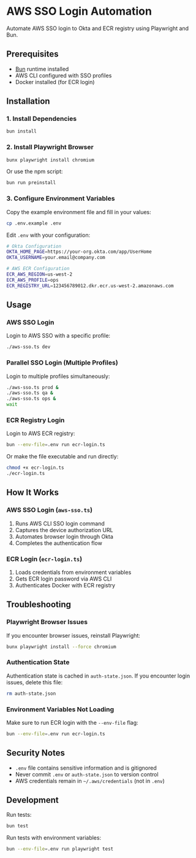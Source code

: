 # AWS SSO Login Automation

Automate AWS SSO login to Okta and ECR registry using Playwright and Bun.

## Prerequisites

- [Bun](https://bun.sh/) runtime installed
- AWS CLI configured with SSO profiles
- Docker installed (for ECR login)

## Installation

### 1. Install Dependencies

```bash
bun install
```

### 2. Install Playwright Browser

```bash
bunx playwright install chromium
```

Or use the npm script:

```bash
bun run preinstall
```

### 3. Configure Environment Variables

Copy the example environment file and fill in your values:

```bash
cp .env.example .env
```

Edit `.env` with your configuration:

```bash
# Okta Configuration
OKTA_HOME_PAGE=https://your-org.okta.com/app/UserHome
OKTA_USERNAME=your.email@company.com

# AWS ECR Configuration
ECR_AWS_REGION=us-west-2
ECR_AWS_PROFILE=ops
ECR_REGISTRY_URL=123456789012.dkr.ecr.us-west-2.amazonaws.com
```

## Usage

### AWS SSO Login

Login to AWS SSO with a specific profile:

```bash
./aws-sso.ts dev
```

### Parallel SSO Login (Multiple Profiles)

Login to multiple profiles simultaneously:

```bash
./aws-sso.ts prod &
./aws-sso.ts qa &
./aws-sso.ts ops &
wait
```

### ECR Registry Login

Login to AWS ECR registry:

```bash
bun --env-file=.env run ecr-login.ts
```

Or make the file executable and run directly:

```bash
chmod +x ecr-login.ts
./ecr-login.ts
```

## How It Works

### AWS SSO Login (`aws-sso.ts`)
1. Runs AWS CLI SSO login command
2. Captures the device authorization URL
3. Automates browser login through Okta
4. Completes the authentication flow

### ECR Login (`ecr-login.ts`)
1. Loads credentials from environment variables
2. Gets ECR login password via AWS CLI
3. Authenticates Docker with ECR registry

## Troubleshooting

### Playwright Browser Issues

If you encounter browser issues, reinstall Playwright:

```bash
bunx playwright install --force chromium
```

### Authentication State

Authentication state is cached in `auth-state.json`. If you encounter login issues, delete this file:

```bash
rm auth-state.json
```

### Environment Variables Not Loading

Make sure to run ECR login with the `--env-file` flag:

```bash
bun --env-file=.env run ecr-login.ts
```

## Security Notes

- `.env` file contains sensitive information and is gitignored
- Never commit `.env` or `auth-state.json` to version control
- AWS credentials remain in `~/.aws/credentials` (not in `.env`)

## Development

Run tests:

```bash
bun test
```

Run tests with environment variables:

```bash
bun --env-file=.env run playwright test
```

